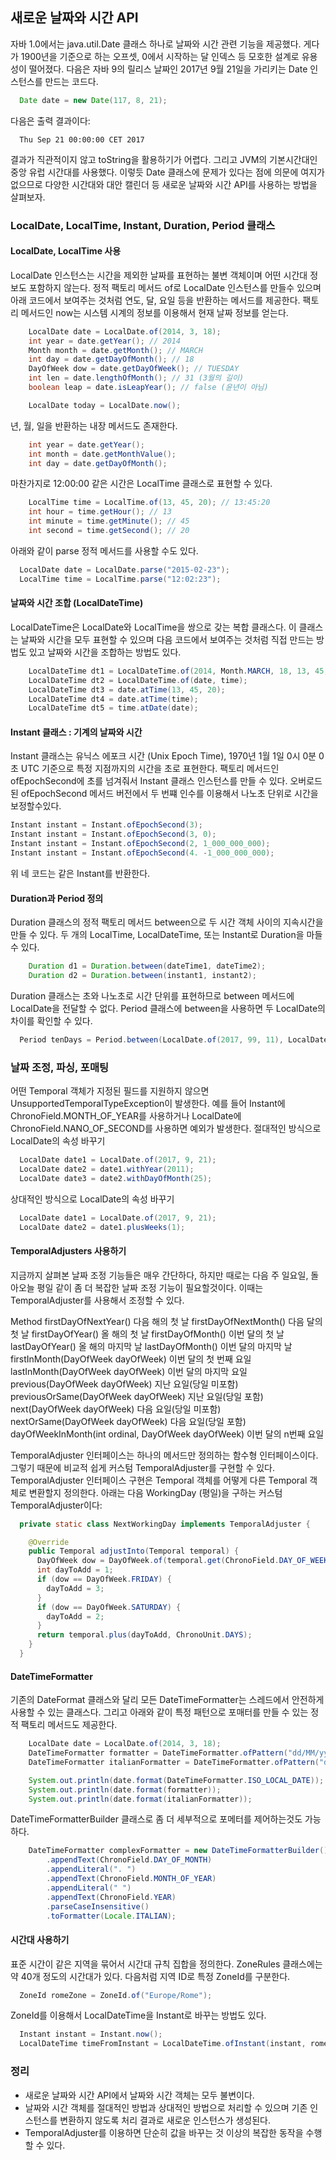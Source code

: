 ## 새로운 날짜와 시간 API
  자바 1.0에서는 java.util.Date 클래스 하나로 날짜와 시간 관련 기능을 제공했다. 게다가 1900년을 기준으로 하는 오프셋, 0에서 시작하는 달 인덱스 등 모호한 설계로 유용성이 떨어졌다. 다음은 자바 9의 릴리스 날짜인 2017년 9월 21일을 가리키는 Date 인스턴스를 만드는 코드다.
```java
  Date date = new Date(117, 8, 21);
```
다음은 출력 결과이다:
```
  Thu Sep 21 00:00:00 CET 2017
```
결과가 직관적이지 않고 toString을 활용하기가 어렵다. 그리고 JVM의 기본시간대인 중앙 유럽 시간대를 사용했다. 이렇듯 Date 클래스에 문제가 있다는 점에 의문에 여지가 없으므로 다양한 시간대와 대안 캘린더 등 새로운 날짜와 시간 API를 사용하는 방법을 살펴보자.

### LocalDate, LocalTime, Instant, Duration, Period 클래스
#### LocalDate, LocalTime 사용
  LocalDate 인스턴스는 시간을 제외한 날짜를 표현하는 불변 객체이며 어떤 시간대 정보도 포함하지 않는다. 정적 팩토리 메서드 of로 LocalDate 인스턴스를 만들수 있으며 아래 코드에서 보여주는 것처럼 연도, 달, 요일 등을 반환하는 메서드를 제공한다. 팩토리 메서드인 now는 시스템 시계의 정보를 이용해서 현재 날짜 정보를 얻는다.
```java
    LocalDate date = LocalDate.of(2014, 3, 18);
    int year = date.getYear(); // 2014
    Month month = date.getMonth(); // MARCH
    int day = date.getDayOfMonth(); // 18
    DayOfWeek dow = date.getDayOfWeek(); // TUESDAY
    int len = date.lengthOfMonth(); // 31 (3월의 길이)
    boolean leap = date.isLeapYear(); // false (윤년이 아님)

    LocalDate today = LocalDate.now();
```
  년, 월, 일을 반환하는 내장 메서드도 존재한다.
```java
    int year = date.getYear();
    int month = date.getMonthValue();
    int day = date.getDayOfMonth();
```
  마찬가지로 12:00:00 같은 시간은 LocalTime 클래스로 표현할 수 있다.
```java
    LocalTime time = LocalTime.of(13, 45, 20); // 13:45:20
    int hour = time.getHour(); // 13
    int minute = time.getMinute(); // 45
    int second = time.getSecond(); // 20
```
  아래와 같이 parse 정적 메서드를 사용할 수도 있다.
```java
  LocalDate date = LocalDate.parse("2015-02-23");
  LocalTime time = LocalTime.parse("12:02:23");
```

#### 날짜와 시간 조합 (LocalDateTime)
  LocalDateTime은 LocalDate와 LocalTime을 쌍으로 갖는 복합 클래스다. 이 클래스는 날짜와 시간을 모두 표현할 수 있으며 다음 코드에서 보여주는 것처럼 직접 만드는 방법도 있고 날짜와 시간을 조합하는 방법도 있다.
```java
    LocalDateTime dt1 = LocalDateTime.of(2014, Month.MARCH, 18, 13, 45, 20); // 2014-03-18T13:45
    LocalDateTime dt2 = LocalDateTime.of(date, time);
    LocalDateTime dt3 = date.atTime(13, 45, 20);
    LocalDateTime dt4 = date.atTime(time);
    LocalDateTime dt5 = time.atDate(date);
```

#### Instant 클래스 : 기계의 날짜와 시간
  Instant 클래스는 유닉스 에포크 시간 (Unix Epoch Time), 1970년 1월 1일 0시 0분 0초 UTC 기준으로 특정 지점까지의 시간을 초로 표현한다. 팩토리 메서드인 ofEpochSecond에 초를 넘겨줘서 Instant 클래스 인스턴스를 만들 수 있다. 오버로드된 ofEpochSecond 메서드 버전에서 두 번쨰 인수를 이용해서 나노초 단위로 시간을 보정할수있다.
```java
Instant instant = Instant.ofEpochSecond(3);
Instant instant = Instant.ofEpochSecond(3, 0);
Instant instant = Instant.ofEpochSecond(2, 1_000_000_000);
Instant instant = Instant.ofEpochSecond(4. -1_000_000_000);
```
  위 네 코드는 같은 Instant를 반환한다.

#### Duration과 Period 정의
  Duration 클래스의 정적 팩토리 메서드 between으로 두 시간 객체 사이의 지속시간을 만들 수 있다. 두 개의 LocalTime, LocalDateTime, 또는 Instant로 Duration을 마들 수 있다.
```java
    Duration d1 = Duration.between(dateTime1, dateTime2);
    Duration d2 = Duration.between(instant1, instant2);
```
  Duration 클래스는 초와 나노초로 시간 단위를 표현하므로 between 메서드에 LocalDate을 전달할 수 없다. Period 클래스에 between을 사용하면 두 LocalDate의 차이를 확인할 수 있다.
```java
  Period tenDays = Period.between(LocalDate.of(2017, 99, 11), LocalDate.of(2017, 9, 21));
```

### 날짜 조정, 파싱, 포매팅
  어떤 Temporal 객체가 지정된 필드를 지원하지 않으면 UnsupportedTemporalTypeException이 발생한다. 예를 들어 Instant에 ChronoField.MONTH_OF_YEAR를 사용하거나 LocalDate에 ChronoField.NANO_OF_SECOND를 사용하면 예외가 발생한다.
  절대적인 방식으로 LocalDate의 속성 바꾸기
```java
  LocalDate date1 = LocalDate.of(2017, 9, 21);
  LocalDate date2 = date1.withYear(2011);
  LocalDate date3 = date2.withDayOfMonth(25);
```
  상대적인 방식으로 LocalDate의 속성 바꾸기
```java
  LocalDate date1 = LocalDate.of(2017, 9, 21);
  LocalDate date2 = date1.plusWeeks(1);
```

#### TemporalAdjusters 사용하기
  지금까지 살펴본 날짜 조정 기능들은 매우 간단하다, 하지만 때로는 다음 주 일요일, 돌아오늘 평일 같이 좀 더 복잡한 날짜 조정 기능이 필요할것이다. 이때는 TemporalAdjuster를 사용해서 조정할 수 있다.

Method
  firstDayOfNextYear()	  다음 해의 첫 날
  firstDayOfNextMonth()	  다음 달의 첫 날
  firstDayOfYear()        올 해의 첫 날
  firstDayOfMonth()	      이번 달의 첫 날
  lastDayOfYear()	        올 해의 마지막 날
  lastDayOfMonth()	      이번 달의 마지막 날
  firstInMonth(DayOfWeek dayOfWeek)	    이번 달의 첫 번째 요일
  lastInMonth(DayOfWeek dayOfWeek)	    이번 달의 마지막 요일
  previous(DayOfWeek dayOfWeek)	        지난 요일(당일 미포함)
  previousOrSame(DayOfWeek dayOfWeek)	  지난 요일(당일 포함)
  next(DayOfWeek dayOfWeek)	            다음 요일(당일 미포함)
  nextOrSame(DayOfWeek dayOfWeek)	      다음 요일(당일 포함)
  dayOfWeekInMonth(int ordinal, DayOfWeek dayOfWeek)	  이번 달의 n번째 요일

  TemporalAdjuster 인터페이스는 하나의 메서드만 정의하는 함수형 인터페이스이다. 그렇기 때문에 비교적 쉽게 커스텀 TemporalAdjuster를 구현할 수 있다. TemporalAdjuster 인터페이스 구현은 Temporal 객체를 어떻게 다른 Temporal 객체로 변환할지 정의한다.
  아래는 다음 WorkingDay (평일)을 구하는 커스텀 TemporalAdjuster이다:
```java
  private static class NextWorkingDay implements TemporalAdjuster {

    @Override
    public Temporal adjustInto(Temporal temporal) {
      DayOfWeek dow = DayOfWeek.of(temporal.get(ChronoField.DAY_OF_WEEK));
      int dayToAdd = 1;
      if (dow == DayOfWeek.FRIDAY) {
        dayToAdd = 3;
      }
      if (dow == DayOfWeek.SATURDAY) {
        dayToAdd = 2;
      }
      return temporal.plus(dayToAdd, ChronoUnit.DAYS);
    }
  }
```

#### DateTimeFormatter
  기존의 DateFormat 클래스와 달리 모든 DateTimeFormatter는 스레드에서 안전하게 사용할 수 있는 클래스다. 그리고 아래와 같이 특정 패턴으로 포매터를 만들 수 있는 정적 팩토리 메서드도 제공한다.
```java
    LocalDate date = LocalDate.of(2014, 3, 18);
    DateTimeFormatter formatter = DateTimeFormatter.ofPattern("dd/MM/yyyy");
    DateTimeFormatter italianFormatter = DateTimeFormatter.ofPattern("d. MMMM yyyy", Locale.ITALIAN);

    System.out.println(date.format(DateTimeFormatter.ISO_LOCAL_DATE));
    System.out.println(date.format(formatter));
    System.out.println(date.format(italianFormatter));
```
  DateTimeFormatterBuilder 클래스로 좀 더 세부적으로 포메터를 제어하는것도 가능하다.
```java
    DateTimeFormatter complexFormatter = new DateTimeFormatterBuilder()
        .appendText(ChronoField.DAY_OF_MONTH)
        .appendLiteral(". ")
        .appendText(ChronoField.MONTH_OF_YEAR)
        .appendLiteral(" ")
        .appendText(ChronoField.YEAR)
        .parseCaseInsensitive()
        .toFormatter(Locale.ITALIAN);
```


#### 시간대 사용하기
  표준 시간이 같은 지역을 묶어서 시간대 규칙 집합을 정의한다. ZoneRules 클래스에는 약 40개 정도의 시간대가 있다. 다음처럼 지역 ID로 특정 ZoneId를 구분한다.
```java
  ZoneId romeZone = ZoneId.of("Europe/Rome");
```
ZoneId를 이용해서 LocalDateTime을 Instant로 바꾸는 방법도 있다.
```java
  Instant instant = Instant.now();
  LocalDateTime timeFromInstant = LocalDateTime.ofInstant(instant, romeZone);
```

### 정리
  - 새로운 날짜와 시간 API에서 날짜와 시간 객체는 모두 불변이다.
  - 날짜와 시간 객체를 절대적인 방법과 상대적인 방법으로 처리할 수 있으며 기존 인스턴스를 변환하지 않도록 처리 결과로 새로운 인스턴스가 생성된다.
  - TemporalAdjuster를 이용하면 단순히 값을 바꾸는 것 이상의 복잡한 동작을 수행할 수 있다.